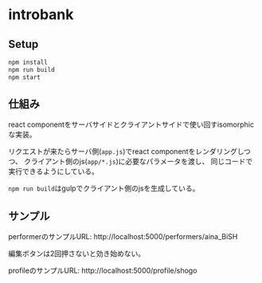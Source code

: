introbank
========

## Setup

```bash
npm install
npm run build
npm start
```
## 仕組み

react componentをサーバサイドとクライアントサイドで使い回すisomorphicな実装。

リクエストが来たらサーバ側(`app.js`)でreact componentをレンダリングしつつ、
クライアント側のjs(`app/*.js`)に必要なパラメータを渡し、
同じコードで実行できるようにしている。

`npm run build`はgulpでクライアント側のjsを生成している。

## サンプル

performerのサンプルURL: http://localhost:5000/performers/aina_BiSH

編集ボタンは2回押さないと効き始めない。

profileのサンプルURL: http://localhost:5000/profile/shogo
